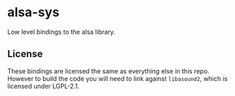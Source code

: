 # alsa-sys

Low level bindings to the alsa library.

## License

These bindings are licensed the same as everything else in this repo. However
to build the code you will need to link against `libasound2`, which is licensed under LGPL-2.1.
